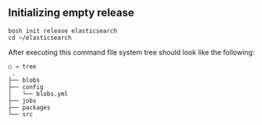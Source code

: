 ## Initializing empty release 

```
bosh init release elasticsearch
cd ~/elasticsearch
```

After executing this command file system tree should look like the following:

```
○ → tree
 .
├── blobs
├── config
│   └── blobs.yml
├── jobs
├── packages
└── src
```
